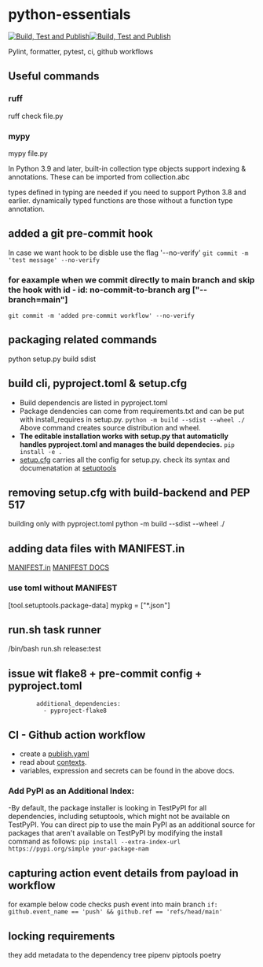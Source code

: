 # python-essentials

[![Build, Test and Publish](https://github.com/anashr18/python-essentials/actions/workflows/publish.yaml/badge.svg)](https://github.com/anashr18/python-essentials/actions/workflows/publish.yaml)[![Build, Test and Publish](https://github.com/anashr18/python-essentials/actions/workflows/publish.yaml/badge.svg)](https://github.com/anashr18/python-essentials/actions/workflows/publish.yaml)

Pylint, formatter, pytest, ci, github workflows

## Useful commands

### ruff

ruff check file.py

### mypy

mypy file.py

In Python 3.9 and later, built-in collection type objects support indexing & annotations.
These can be imported from collection.abc

types defined in typing are needed if you need to support Python 3.8 and earlier.
dynamically typed functions are those without a function type annotation.

## added a git pre-commit hook

In case we want hook to be disble use the flag '--no-verify'
``git commit -m 'test message' --no-verify``

### for eaxample when we commit directly to main branch and skip the hook with id - id: no-commit-to-branch arg ["--branch=main"]

``git commit -m 'added pre-commit workflow' --no-verify``

## packaging related commands

python setup.py build sdist

## build cli, pyproject.toml & setup.cfg

- Build dependencis are listed in pyproject.toml
- Package dendencies can come from requirements.txt and can be put with install_requires in setup.py.
    ``python -m build --sdist --wheel ./``
    Above command creates source distribution and wheel.
- **The editable installation works with setup.py that automaticlly handles pyproject.toml and manages the
build dependecies.**
    ``pip install -e .``
- [setup.cfg](setup.cfg) carries all the config for setup.py. check its syntax and documenatation at
    [setuptools](https://setuptools.pypa.io/en/latest/userguide/package_discovery.html)

## removing setup.cfg with build-backend and PEP 517

building only with pyproject.toml
python -m build --sdist --wheel ./

## adding data files with MANIFEST.in

[MANIFEST.in](MANIFEST)
[MANIFEST DOCS](https://setuptools.pypa.io/en/latest/userguide/miscellaneous.html)

### use toml without MANIFEST

[tool.setuptools.package-data]
mypkg = ["*.json"]

## run.sh task runner

/bin/bash run.sh release:test  

## issue wit flake8 + pre-commit config + pyproject.toml

```entry: pflake8
        additional_dependencies:
          - pyproject-flake8
```

## CI - Github action workflow

- create a [publish.yaml](Publish.yaml)
- read about [contexts](https://docs.github.com/en/actions/learn-github-actions/contexts).
- variables, expression and secrets can be found in the above docs.

### Add PyPI as an Additional Index:

 -By default, the package installer is looking in TestPyPI for all dependencies, including setuptools, which might not be available on TestPyPI. You can direct pip to use the main PyPI as an additional source for packages that aren't available on TestPyPI by modifying the install command as follows:
  ```pip install --extra-index-url https://pypi.org/simple your-package-nam```

## capturing action event details from payload in workflow

for example below code checks push event into main branch
```if: github.event_name == 'push' && github.ref == 'refs/head/main'```

## locking requirements

they add metadata to the dependency tree
pipenv
piptools
poetry
